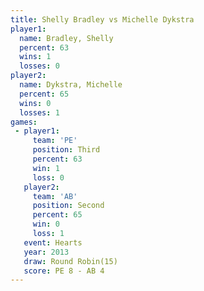 ```yaml
---
title: Shelly Bradley vs Michelle Dykstra
player1:                 
  name: Bradley, Shelly  
  percent: 63            
  wins: 1                
  losses: 0              
player2:                 
  name: Dykstra, Michelle
  percent: 65            
  wins: 0                
  losses: 1              
games:
 - player1:         
     team: 'PE'     
     position: Third
     percent: 63    
     win: 1         
     loss: 0        
   player2:          
     team: 'AB'      
     position: Second
     percent: 65     
     win: 0          
     loss: 1         
   event: Hearts        
   year: 2013           
   draw: Round Robin(15)
   score: PE 8 - AB 4   
---
```

